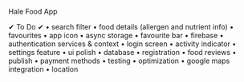 Hale Food App

✔ To Do ✔
• search filter
• food details (allergen and nutrient info) 
• favourites 
• app icon
• async storage
• favourite bar
• firebase
• authentication services & context
• login screen
• activity indicator
• settings feature
• ui polish
• database
• registration
• food reviews
• publish
• payment methods
• testing
• optimization
• google maps integration
• location

 
